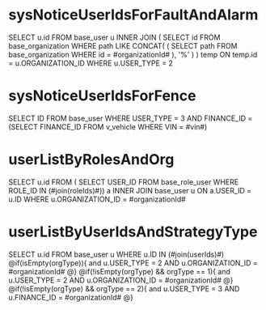sysNoticeUserIdsForFaultAndAlarm
===
SELECT
	u.id 
FROM
	base_user u
	INNER JOIN ( SELECT id FROM base_organization WHERE path LIKE CONCAT( ( SELECT path FROM base_organization WHERE id = #organizationId# ), '%' ) ) temp ON temp.id = u.ORGANIZATION_ID
	WHERE u.USER_TYPE = 2
	
sysNoticeUserIdsForFence
===
SELECT
	ID
	FROM
	base_user
	WHERE
	USER_TYPE = 3
	AND FINANCE_ID = (SELECT FINANCE_ID FROM v_vehicle WHERE VIN = #vin#)
	
userListByRolesAndOrg
===
SELECT
	u.id 
FROM
	( SELECT USER_ID FROM base_role_user WHERE ROLE_ID IN  (#join(roleIds)#)) a
	INNER JOIN base_user u ON a.USER_ID = u.ID
	WHERE
	u.ORGANIZATION_ID = #organizationId#
	
userListByUserIdsAndStrategyType
===
SELECT
	u.id
	FROM
	base_user u
	WHERE 
	u.ID IN (#join(userIds)#)
	    @if(isEmpty(orgType)){
          and  u.USER_TYPE = 2 AND u.ORGANIZATION_ID = #organizationId#
        @}
	    @if(!isEmpty(orgType) && orgType == 1){
          and u.USER_TYPE = 2 AND u.ORGANIZATION_ID = #organizationId#
        @}        
	    @if(!isEmpty(orgType) && orgType == 2){
          and u.USER_TYPE = 3 AND u.FINANCE_ID = #organizationId#
        @}	